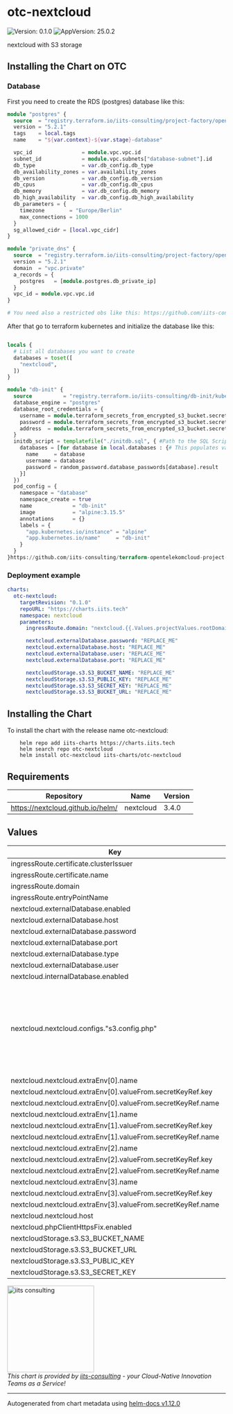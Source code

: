 # otc-nextcloud

![Version: 0.1.0](https://img.shields.io/badge/Version-0.1.0-informational?style=flat-square) ![AppVersion: 25.0.2](https://img.shields.io/badge/AppVersion-25.0.2-informational?style=flat-square)

nextcloud with S3 storage

## Installing the Chart on OTC

### Database

First you need to create the RDS (postgres) database like this:

```terraform
module "postgres" {
  source  = "registry.terraform.io/iits-consulting/project-factory/opentelekomcloud//modules/rds"
  version = "5.2.1"
  tags    = local.tags
  name    = "${var.context}-${var.stage}-database"

  vpc_id                = module.vpc.vpc.id
  subnet_id             = module.vpc.subnets["database-subnet"].id
  db_type               = var.db_config.db_type
  db_availability_zones = var.availability_zones
  db_version            = var.db_config.db_version
  db_cpus               = var.db_config.db_cpus
  db_memory             = var.db_config.db_memory
  db_high_availability  = var.db_config.db_high_availability
  db_parameters = {
    timezone        = "Europe/Berlin"
    max_connections = 1000
  }
  sg_allowed_cidr = [local.vpc_cidr]
}

module "private_dns" {
  source  = "registry.terraform.io/iits-consulting/project-factory/opentelekomcloud//modules/private_dns"
  version = "5.2.1"
  domain  = "vpc.private"
  a_records = {
    postgres   = [module.postgres.db_private_ip]
  }
  vpc_id = module.vpc.vpc.id
}

# You need also a restricted obs like this: https://github.com/iits-consulting/terraform-opentelekomcloud-project-factory/tree/master/modules/obs_restricted

```

After that go to terraform kubernetes and initialize the database like this:

```terraform

locals {
  # List all databases you want to create
  databases = toset([
    "nextcloud",
  ])
}

module "db-init" {
  source          = "registry.terraform.io/iits-consulting/db-init/kubernetes"
  database_engine = "postgres"
  database_root_credentials = {
    username = module.terraform_secrets_from_encrypted_s3_bucket.secrets["postgres_root_username"]
    password = module.terraform_secrets_from_encrypted_s3_bucket.secrets["postgres_root_password"]
    address  = module.terraform_secrets_from_encrypted_s3_bucket.secrets["postgres_addr"]
  }
  initdb_script = templatefile("./initdb.sql", { #Path to the SQL Script
    databases = [for database in local.databases : {# This populates variables set inside the initdb.sql script
      name     = database
      username = database
      password = random_password.database_passwords[database].result
    }]
  })
  pod_config = {
    namespace = "database"
    namespace_create = true
    name             = "db-init"
    image            = "alpine:3.15.5"
    annotations      = {}
    labels = {
      "app.kubernetes.io/instance" = "alpine"
      "app.kubernetes.io/name"     = "db-init"
    }
  }
}https://github.com/iits-consulting/terraform-opentelekomcloud-project-factory/tree/master/modules/obs_restricted

```

### Deployment example

```yaml
charts:
  otc-nextcloud:
    targetRevision: "0.1.0"
    repoURL: "https://charts.iits.tech"
    namespace: nextcloud
    parameters:
      ingressRoute.domain: "nextcloud.{{.Values.projectValues.rootDomain}}"

      nextcloud.externalDatabase.password: "REPLACE_ME"
      nextcloud.externalDatabase.host: "REPLACE_ME"
      nextcloud.externalDatabase.user: "REPLACE_ME"
      nextcloud.externalDatabase.port: "REPLACE_ME"

      nextcloudStorage.s3.S3_BUCKET_NAME: "REPLACE_ME"
      nextcloudStorage.s3.S3_PUBLIC_KEY: "REPLACE_ME"
      nextcloudStorage.s3.S3_SECRET_KEY: "REPLACE_ME"
      nextcloudStorage.s3.S3_BUCKET_URL: "REPLACE_ME"

```

## Installing the Chart

To install the chart with the release name otc-nextcloud:

```shell
    helm repo add iits-charts https://charts.iits.tech
    helm search repo otc-nextcloud
    helm install otc-nextcloud iits-charts/otc-nextcloud
```

## Requirements

| Repository | Name | Version |
|------------|------|---------|
| https://nextcloud.github.io/helm/ | nextcloud | 3.4.0 |

## Values

| Key | Type | Default | Description |
|-----|------|---------|-------------|
| ingressRoute.certificate.clusterIssuer | string | `"letsencrypt"` |  |
| ingressRoute.certificate.name | string | `"nextcloud-cert"` |  |
| ingressRoute.domain | string | `"my-domain.com"` |  |
| ingressRoute.entryPointName | string | `"websecure"` |  |
| nextcloud.externalDatabase.enabled | bool | `true` |  |
| nextcloud.externalDatabase.host | string | `"REPLACE_ME"` |  |
| nextcloud.externalDatabase.password | string | `"REPLACE_ME"` |  |
| nextcloud.externalDatabase.port | string | `"REPLACE_ME"` |  |
| nextcloud.externalDatabase.type | string | `"postgresql"` |  |
| nextcloud.externalDatabase.user | string | `"REPLACE_ME"` |  |
| nextcloud.internalDatabase.enabled | bool | `false` |  |
| nextcloud.nextcloud.configs."s3.config.php" | string | `"<?php\n$CONFIG = array (\n  'objectstore' => array(\n    'class' => '\\\\OC\\\\Files\\\\ObjectStore\\\\S3',\n    'arguments' => array(\n      'bucket'         => getenv('S3_BUCKET_NAME'),\n      'autocreate'     => true,\n      'key'            => getenv('S3_PUBLIC_KEY'),\n      'secret'         => getenv('S3_SECRET_KEY'),\n      'hostname'       => getenv('S3_BUCKET_URL'),\n      'use_ssl'        => true,\n      'use_path_style' => true,\n    )\n  )\n);"` |  |
| nextcloud.nextcloud.extraEnv[0].name | string | `"S3_BUCKET_NAME"` |  |
| nextcloud.nextcloud.extraEnv[0].valueFrom.secretKeyRef.key | string | `"S3_BUCKET_NAME"` |  |
| nextcloud.nextcloud.extraEnv[0].valueFrom.secretKeyRef.name | string | `"nextcloud-storage-secrets"` |  |
| nextcloud.nextcloud.extraEnv[1].name | string | `"S3_PUBLIC_KEY"` |  |
| nextcloud.nextcloud.extraEnv[1].valueFrom.secretKeyRef.key | string | `"S3_PUBLIC_KEY"` |  |
| nextcloud.nextcloud.extraEnv[1].valueFrom.secretKeyRef.name | string | `"nextcloud-storage-secrets"` |  |
| nextcloud.nextcloud.extraEnv[2].name | string | `"S3_SECRET_KEY"` |  |
| nextcloud.nextcloud.extraEnv[2].valueFrom.secretKeyRef.key | string | `"S3_SECRET_KEY"` |  |
| nextcloud.nextcloud.extraEnv[2].valueFrom.secretKeyRef.name | string | `"nextcloud-storage-secrets"` |  |
| nextcloud.nextcloud.extraEnv[3].name | string | `"S3_BUCKET_URL"` |  |
| nextcloud.nextcloud.extraEnv[3].valueFrom.secretKeyRef.key | string | `"S3_BUCKET_URL"` |  |
| nextcloud.nextcloud.extraEnv[3].valueFrom.secretKeyRef.name | string | `"nextcloud-storage-secrets"` |  |
| nextcloud.nextcloud.host | string | `"REPLACE_ME"` |  |
| nextcloud.phpClientHttpsFix.enabled | bool | `true` |  |
| nextcloudStorage.s3.S3_BUCKET_NAME | string | `"REPLACE_ME"` |  |
| nextcloudStorage.s3.S3_BUCKET_URL | string | `"REPLACE_ME"` |  |
| nextcloudStorage.s3.S3_PUBLIC_KEY | string | `"REPLACE_ME"` |  |
| nextcloudStorage.s3.S3_SECRET_KEY | string | `"REPLACE_ME"` |  |

<img src="https://iits-consulting.de/wp-content/uploads/2021/08/iits-logo-2021-red-square-xl.png"
alt="iits consulting" id="logo" width="200" height="200">
<br>
*This chart is provided by [iits-consulting](https://iits-consulting.de/) - your Cloud-Native Innovation Teams as a Service!*

----------------------------------------------
Autogenerated from chart metadata using [helm-docs v1.12.0](https://github.com/norwoodj/helm-docs/releases/v1.12.0)